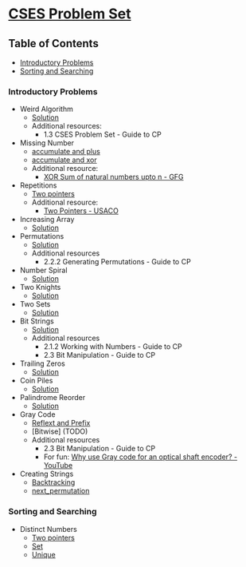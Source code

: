 <!-- omit from toc -->
# [CSES Problem Set](https://cses.fi/problemset/list/)

<!-- omit from toc -->
## Table of Contents 
- [Introductory Problems](#introductory-problems)
- [Sorting and Searching](#sorting-and-searching)


### Introductory Problems
- Weird Algorithm
  - [Solution](src/Weird_Algorithm.cpp)
  - Additional resources:
    - 1.3 CSES Problem Set - Guide to CP
- Missing Number
  - [accumulate and plus](src/Missing_Number_plus.cpp)
  - [accumulate and xor](src/Missing_Number_xor.cpp)
  - Additional resource:
    - [XOR Sum of natural numbers upto n - GFG](https://www.geeksforgeeks.org/calculate-xor-1-n/)
- Repetitions
  - [Two pointers](src/Repetitions_two_pointers.cpp)
  - Additional resource:
    - [Two Pointers - USACO](https://usaco.guide/silver/two-pointers?lang=cpp)
- Increasing Array
  - [Solution](src/Increasing_Array.cpp)
- Permutations
  - [Solution](src/Permutations.cpp)
  - Additional resources
    - 2.2.2 Generating Permutations - Guide to CP
- Number Spiral
  - [Solution](src/Number_Spiral.cpp)
- Two Knights
  - [Solution](src/Two_Knights.cpp)
- Two Sets
  - [Solution](src/Two_Sets.cpp)
- Bit Strings
  - [Solution](src/Bit_Strings.cpp)
  - Additional resources
    - 2.1.2 Working with Numbers - Guide to CP
    - 2.3 Bit Manipulation - Guide to CP
- Trailing Zeros
  - [Solution](src/Trailing_Zeros.cpp)
- Coin Piles
  - [Solution](src/Trailing_Zeros.cpp)
- Palindrome Reorder
  - [Solution](src/Palindrome_Reorder.cpp)
- Gray Code
  - [Reflext and Prefix](src/Gray_Code_reflect_and_prefix.cpp)
  - [Bitwise] (TODO)
  - Additional resources
    - 2.3 Bit Manipulation - Guide to CP
    - For fun: [Why use Gray code for an optical shaft encoder? - YouTube](https://youtu.be/W730NOJYXAI)
- Creating Strings
  - [Backtracking](src/Creating_Strings_backtracking.cpp)
  - [next_permutation](src/Creating_Strings_next_permutation.cpp)

### Sorting and Searching
- Distinct Numbers
  - [Two pointers](src/Distinct_Numbers_two_pointers.cpp)
  - [Set](src/Distinct_Numbers_set.cpp)
  - [Unique](src/Distinct_Numbers_unique.cpp)